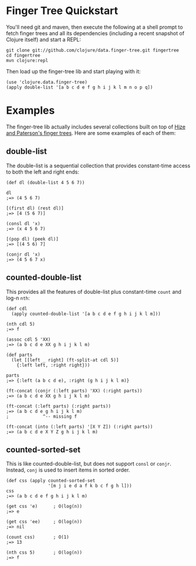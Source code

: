 # Finger Tree Quickstart

You'll need git and maven, then execute the following at a shell prompt to fetch finger trees and all its dependencies (including a recent snapshot of Clojure itself) and start a REPL:

    git clone git://github.com/clojure/data.finger-tree.git fingertree
    cd fingertree
    mvn clojure:repl

Then load up the finger-tree lib and start playing with it:

    (use 'clojure.data.finger-tree)
    (apply double-list '[a b c d e f g h i j k l m n o p q])

# Examples

The finger-tree lib actually includes several collections built on top of [Hize and Paterson's finger trees][1].  Here are some examples of each of them:

## double-list

The double-list is a sequential collection that provides constant-time access to both the left and right ends:

    (def dl (double-list 4 5 6 7))

    dl
    ;=> (4 5 6 7)

    [(first dl) (rest dl)]
    ;=> [4 (5 6 7)]

    (consl dl 'x)
    ;=> (x 4 5 6 7)

    [(pop dl) (peek dl)]
    ;=> [(4 5 6) 7]

    (conjr dl 'x)
    ;=> (4 5 6 7 x)

## counted-double-list

This provides all the features of double-list plus constant-time `count` and log-n `nth`:

    (def cdl
      (apply counted-double-list '[a b c d e f g h i j k l m]))

    (nth cdl 5)
    ;=> f

    (assoc cdl 5 'XX)
    ;=> (a b c d e XX g h i j k l m)

    (def parts
      (let [[left _ right] (ft-split-at cdl 5)]
        {:left left, :right right}))

    parts
    ;=> {:left (a b c d e), :right (g h i j k l m)}

    (ft-concat (conjr (:left parts) 'XX) (:right parts))
    ;=> (a b c d e XX g h i j k l m)

    (ft-concat (:left parts) (:right parts))
    ;=> (a b c d e g h i j k l m)
    ;             ^-- missing f

    (ft-concat (into (:left parts) '[X Y Z]) (:right parts))
    ;=> (a b c d e X Y Z g h i j k l m)

## counted-sorted-set

This is like counted-double-list, but does not support `consl` or `conjr`.  Instead, `conj` is used to insert items in sorted order.

    (def css (apply counted-sorted-set
                    '[m j i e d a f k b c f g h l]))
    css
    ;=> (a b c d e f g h i j k l m)

    (get css 'e)      ; O(log(n))
    ;=> e

    (get css 'ee)     ; O(log(n))
    ;=> nil

    (count css)       ; O(1)
    ;=> 13

    (nth css 5)       ; O(log(n))
    ;=> f

[1]: http://www.soi.city.ac.uk/~ross/papers/FingerTree.html
